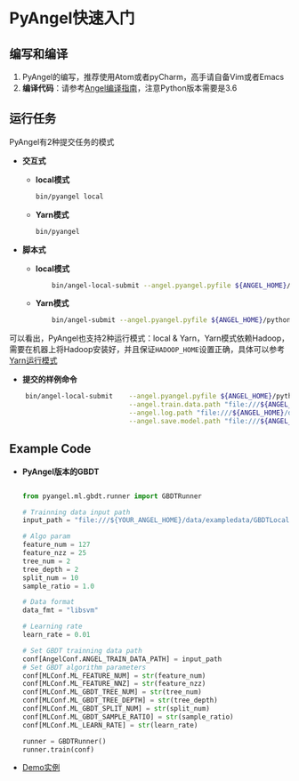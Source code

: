 # PyAngel快速入门


## 编写和编译

1. PyAngel的编写，推荐使用Atom或者pyCharm，高手请自备Vim或者Emacs
2. **编译代码**：请参考[Angel编译指南](../deploy/source_compile.md)，注意Python版本需要是3.6


## 运行任务

PyAngel有2种提交任务的模式

- **交互式**

	* **local模式**

		```bash
		bin/pyangel local
		```
	* **Yarn模式**

		```bash
		bin/pyangel
		```

- **脚本式**

	- **local模式**

		```bash
			bin/angel-local-submit --angel.pyangel.pyfile ${ANGEL_HOME}/python/examples/gbdt_local_example/py
		```

	- **Yarn模式**
	
		```bash
			bin/angel-submit --angel.pyangel.pyfile ${ANGEL_HOME}/python/examples/gbdt_example.py
		```



可以看出，PyAngel也支持2种运行模式：local & Yarn，Yarn模式依赖Hadoop，需要在机器上将Hadoop安装好，并且保证`HADOOP_HOME`设置正确，具体可以参考[Yarn运行模式]()

* **提交的样例命令**

```bash
	bin/angel-local-submit    --angel.pyangel.pyfile ${ANGEL_HOME}/python/examples/gbdt_local_example.py \
        			     	  --angel.train.data.path "file:///${ANGEL_HOME}/data/exampledata/GBDTLocalExampleData/agaricus.txt.train" \
        			     	  --angel.log.path "file:///${ANGEL_HOME}/data/log" \
        			     	  --angel.save.model.path "file:///${ANGEL_HOME}/data/output" \
```

## Example Code

* **PyAngel版本的GBDT**


	```Python

	from pyangel.ml.gbdt.runner import GBDTRunner

    # Trainning data input path
    input_path = "file:///${YOUR_ANGEL_HOME}/data/exampledata/GBDTLocalExampleData/agaricus.txt.train"
	
	# Algo param
	feature_num = 127
	feature_nzz = 25
	tree_num = 2
	tree_depth = 2
	split_num = 10
	sample_ratio = 1.0

	# Data format
	data_fmt = "libsvm"

	# Learning rate
	learn_rate = 0.01

    # Set GBDT trainning data path
    conf[AngelConf.ANGEL_TRAIN_DATA_PATH] = input_path
	# Set GBDT algorithm parameters
	conf[MLConf.ML_FEATURE_NUM] = str(feature_num)
	conf[MLConf.ML_FEATURE_NNZ] = str(feature_nzz)
	conf[MLConf.ML_GBDT_TREE_NUM] = str(tree_num)
	conf[MLConf.ML_GBDT_TREE_DEPTH] = str(tree_depth)
	conf[MLConf.ML_GBDT_SPLIT_NUM] = str(split_num)
	conf[MLConf.ML_GBDT_SAMPLE_RATIO] = str(sample_ratio)
	conf[MLConf.ML_LEARN_RATE] = str(learn_rate)

	runner = GBDTRunner()
	runner.train(conf)
	```

* [Demo实例](../../examples/src/main/python/gbdt_example.py)